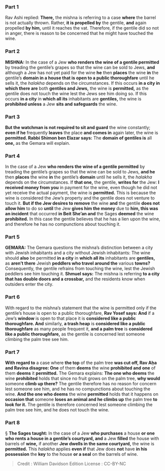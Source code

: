 
### Part 1
Rav Ashi replied: <b>There,</b> the mishna is referring to a case <b>where</b> the barrel is not actually thrown. Rather, <b>it is propelled by</b> the gentile, <b>and</b> again propelled <b>by him,</b> until it reaches the vat. Therefore, if the gentile did so not in anger, there is reason to be concerned that he might have touched the wine.

### Part 2
<strong>MISHNA:</strong> In the case of a Jew <b>who renders the wine of a gentile permitted</b> by treading the gentile’s grapes so that the wine can be sold to Jews, <b>and</b> although a Jew has not yet paid for the wine <b>he</b> then <b>places</b> the wine <b>in</b> the gentile’s <b>domain in a house that is open to a public thoroughfare</b> until he sells it, the <i>halakha</i> depends on the circumstances. If this occurs <b>in a city in which there are</b> both <b>gentiles and Jews,</b> the wine is <b>permitted,</b> as the gentile does not touch the wine lest the Jews see him doing so. If this occurs <b>in a city</b> in <b>which all its</b> inhabitants are <b>gentiles,</b> the wine is <b>prohibited unless</b> a Jew <b>sits and safeguards</b> the wine.

### Part 3
<b>But the watchman is not required to sit and guard</b> the wine constantly; <b>even if he</b> frequently <b>leaves</b> the place <b>and comes in</b> again later, the wine is <b>permitted. Rabbi Shimon ben Elazar says:</b> The <b>domain of gentiles is</b> all <b>one,</b> as the Gemara will explain.

### Part 4
In the case of a Jew <b>who renders the wine of a gentile permitted</b> by treading the gentile’s grapes so that the wine can be sold to Jews, <b>and he</b> then <b>places</b> the wine <b>in</b> the gentile’s <b>domain</b> until he sells it, the <i>halakha</i> depends on the circumstances. If <b>that one,</b> the gentile, <b>writes for</b> the Jew: <b>I received money from you</b> in payment for the wine, even though he did not yet receive the actual payment, the wine is <b>permitted.</b> This is because the wine is considered the Jew’s property and the gentile does not venture to touch it. <b>But if the Jew desires to remove</b> the wine <b>and</b> the gentile <b>does not allow him</b> to do so <b>until</b> the Jew <b>gives him the money</b> due to <b>him, this was an incident</b> that occurred <b>in Beit She’an and</b> the Sages <b>deemed</b> the wine <b>prohibited.</b> In this case the gentile believes that he has a lien upon the wine, and therefore he has no compunctions about touching it.

### Part 5
<strong>GEMARA:</strong> The Gemara questions the mishna’s distinction between a city with Jewish inhabitants and a city without Jewish inhabitants: The wine should <b>also</b> be permitted <b>in a city</b> in <b>which all its</b> inhabitants are <b>gentiles,</b> as <b>aren’t there</b> Jewish <b>peddlers who travel around the</b> various <b>towns?</b> Consequently, the gentile refrains from touching the wine, lest the Jewish peddlers see him touching it. <b>Shmuel says:</b> The mishna is referring <b>to a city that has double doors and a crossbar,</b> and the residents know when outsiders enter the city.

### Part 6
With regard to the mishna’s statement that the wine is permitted only if the gentile’s house is open to a public thoroughfare, <b>Rav Yosef says: And</b> if a Jew’s <b>window</b> is open to that place it is <b>considered like a public thoroughfare. And</b> similarly, <b>a trash heap</b> is <b>considered like a public thoroughfare</b> as many people frequent it, <b>and a palm tree</b> is <b>considered like a public thoroughfare,</b> as the gentile is concerned lest someone climbing the palm tree see him.

### Part 7
<b>With regard to</b> a case where <b>the top</b> of the palm tree <b>was cut off, Rav Aḥa and Ravina disagree: One</b> of them <b>deems</b> the wine <b>prohibited and one</b> of them <b>deems</b> it <b>permitted.</b> The Gemara explains: <b>The one who deems</b> the wine <b>prohibited</b> holds that since no fruit grows on the palm tree, <b>why would</b> someone <b>climb up there?</b> The gentile therefore has no reason for concern lest someone see him, and he has no compunctions about touching the wine. <b>And the one who deems</b> the wine <b>permitted</b> holds that it happens on <b>occasion that</b> someone <b>loses an animal and he climbs up</b> the palm tree <b>to look for it.</b> The gentile is therefore concerned lest someone climbing the palm tree see him, and he does not touch the wine.

### Part 8
§ <b>The Sages taught:</b> In the case of a Jew <b>who purchases</b> a house <b>or one who rents a house in a gentile’s courtyard, and</b> a Jew <b>filled</b> the house with barrels of <b>wine,</b> if another <b>Jew dwells in the same courtyard,</b> the wine is <b>permitted.</b> This <i>halakha</i> applies <b>even if</b> that Jew does <b>not</b> have <b>in his possession</b> the <b>key</b> to the house <b>or a seal</b> on the barrels of wine.

>Credit : William Davidson Edition
>License : CC-BY-NC